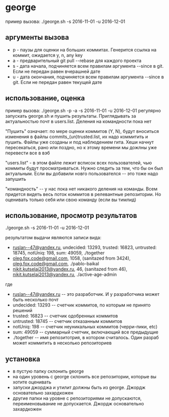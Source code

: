 # george

пример вызова: ./george.sh -s 2016-11-01 -u 2016-12-01

## аргументы вызова
* p - паузы для оценки на больших коммитах. Генерится ссылка на коммит, ожидается y, n, any key
* a - предварительный git pull --rebase для каждого проекта
* s - дата начала, подчиняется всем правилам аргумента --since в git. Если не передан равен вчерашней дате
* u - дата окончания, подчиняется всем правилам аргумента --since в git. Если не передан равен текущей дате


## использование, оценка
пример вызова: ./george.sh -p -a -s 2016-11-01 -u 2016-12-01
регулярно запускать george.sh и пушить результаты. Приглядывать за актуальностью почт в users.list. Деления на командности пока нет

"Пушить" означает: по мере оценки коммитов (Y, N), будут вноситься изменения в файлы commits_(un)trusted.list, их надо коммитить и пушить. Файлы уже созданы и под наблюдением гита. Хеши начнут пересекаться, рано или поздно, но к этому времени мы дожлны уже перевести все в вэб

"users.list" - в этом файле лежит всписок всех пользователей, чью коммиты будут просматриваться. Нужно следить за тем, что бы он был актуальным. Если вы добавили новго пользователся -- это тоже надо запушить

"командность" -- у нас пока нет никакого деления на команды. Всем придется видеть весь поток коммитов в релевантные репозитории. Но оценивать только себя или свою команду (если вы тимлид)


## использование, просмотр результатов
./george.sh -s 2016-11-01 -u 2016-12-01

результатом выдачи являются записи вида:
* ruslan--47@yandex.ru, undecided: 13293, trusted: 16823, untrusted: 18745, notUniq: 198, sum: 49059, ./together
* oleg.fox.code@gmail.com, 1058, (sanitazed from 3424), oleg.fox.code@gmail.com, ./pablo-baikal
* nikit.kutselaj2013@yandex.ru, 46, (sanitazed from 46), nikit.kutselaj2013@yandex.ru, ./active-age-admin

где
* ruslan--47@yandex.ru -- это разработчик. И у разработчика может быть несколько почт
* undecided: 13293 -- счетчик коммитов, по которым не принято решений
* trusted: 16823 -- счетчик одобренных коммитов
* untrusted: 18745 -- счетчик отказанным коммитов
* notUniq: 198 -- счетчик неуникальных коммитов (черри-пики, etc)
* sum: 49059 -- суммарный счетчик, включающий все предыдущие
* ./together -- имя репозитотрия, в котором считалось. Один разраб может коммитить в несколько репозиториев


## установка
* в пустую папку склонить george
* на один уровень с george склонить все репозитории, которые вы хотите оценивать
* запуски джорджа и утилит должны быть из george. Джордж основательно захардкожен
* другие папки на уровне с репозиториями не допускаются, переименовывание не допускается. Джордж основательно захардкожен
